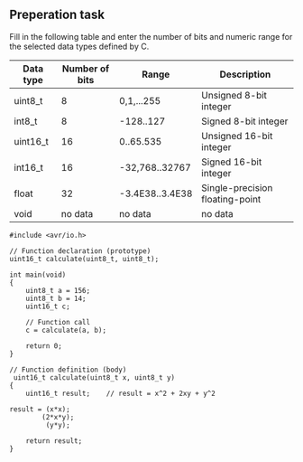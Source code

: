 ## Preperation task
Fill in the following table and enter the number of bits and numeric range for the selected data types defined by C.


|  Data type  | Number of bits |    Range      |      Description               |
|-------------|----------------|---------------|--------------------------------|
|   uint8_t   |       8        |   0,1,...255  |Unsigned 8-bit integer          |
|   int8_t    |       8        |   -128..127   |Signed 8-bit integer            |
|   uint16_t  |      16        |   0..65.535   |Unsigned 16-bit integer         |
|   int16_t   |      16        |-32,768..32767 |Signed 16-bit integer           |
|   float     |      32        |-3.4E38..3.4E38|Single-precision floating-point |
|   void      |    no data     |     no data   |no data                         |

```
#include <avr/io.h>

// Function declaration (prototype)
uint16_t calculate(uint8_t, uint8_t);

int main(void)
{
    uint8_t a = 156;
    uint8_t b = 14;
    uint16_t c;

    // Function call
    c = calculate(a, b);

    return 0;
}

// Function definition (body)
 uint16_t calculate(uint8_t x, uint8_t y)
{
    uint16_t result;    // result = x^2 + 2xy + y^2

result = (x*x);
        (2*x*y);
         (y*y);
    
    return result;
}
```
